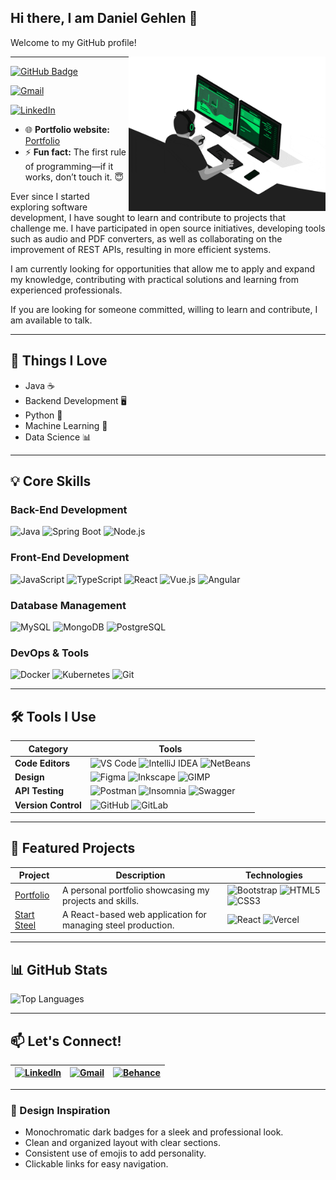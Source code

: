 ## **Hi there, I am Daniel Gehlen** 👋

Welcome to my GitHub profile!  

<img align="right" src="https://github.com/Daniel-Gehlen/Daniel-Gehlen/blob/main/developer.gif" alt="Coder GIF" width="315" height="247">

---

[![GitHub Badge](https://img.shields.io/badge/-Daniel_Gehlen-333333?style=flat-square&logo=GitHub&logoColor=white&link=https://github.com/Daniel-Gehlen)](https://github.com/Daniel-Gehlen)

[![Gmail](https://img.shields.io/badge/-Gmail-333333?style=flat-square&logo=gmail&logoColor=white)](danielgehlentech@gmail.com) 

[![LinkedIn](https://img.shields.io/badge/-LinkedIn-333333?style=flat-square&logo=linkedin&logoColor=white)](https://www.linkedin.com/in/daniel-gehlen/) 

- 🌐 **Portfolio website:** [Portfolio](hhttps://matrix-portfolio-v2.vercel.app/)
- ⚡ **Fun fact:** The first rule of programming—if it works, don’t touch it. 😇



Ever since I started exploring software development, I have sought to learn and contribute to projects that challenge me. I have participated in open source initiatives, developing tools such as audio and PDF converters, as well as collaborating on the improvement of REST APIs, resulting in more efficient systems.

I am currently looking for opportunities that allow me to apply and expand my knowledge, contributing with practical solutions and learning from experienced professionals.​

If you are looking for someone committed, willing to learn and contribute, I am available to talk.

---

## 📝 Things I Love
- Java ☕
- Backend Development 🖥️
- Python 🐍
- Machine Learning 🤖
- Data Science 📊

---

## 💡 Core Skills

### **Back-End Development**
![Java](https://img.shields.io/badge/-Java-333333?style=flat&logo=openjdk)
![Spring Boot](https://img.shields.io/badge/-Spring_Boot-333333?style=flat&logo=spring-boot)
![Node.js](https://img.shields.io/badge/-Node.js-333333?style=flat&logo=node.js)

### **Front-End Development**
![JavaScript](https://img.shields.io/badge/-JavaScript-333333?style=flat&logo=javascript)
![TypeScript](https://img.shields.io/badge/-TypeScript-333333?style=flat&logo=typescript)
![React](https://img.shields.io/badge/-React-333333?style=flat&logo=react)
![Vue.js](https://img.shields.io/badge/-Vue.js-333333?style=flat&logo=vue.js)
![Angular](https://img.shields.io/badge/-Angular-333333?style=flat&logo=angular)

### **Database Management**
![MySQL](https://img.shields.io/badge/-MySQL-333333?style=flat&logo=mysql)
![MongoDB](https://img.shields.io/badge/-MongoDB-333333?style=flat&logo=mongodb)
![PostgreSQL](https://img.shields.io/badge/-PostgreSQL-333333?style=flat&logo=postgresql)

### **DevOps & Tools**
![Docker](https://img.shields.io/badge/-Docker-333333?style=flat&logo=docker)
![Kubernetes](https://img.shields.io/badge/-Kubernetes-333333?style=flat&logo=kubernetes)
![Git](https://img.shields.io/badge/-Git-333333?style=flat&logo=git)

---

## 🛠️ Tools I Use

| **Category**       | **Tools**                                                                                                                                                                                                 |
|---------------------|-----------------------------------------------------------------------------------------------------------------------------------------------------------------------------------------------------------|
| **Code Editors**    | ![VS Code](https://img.shields.io/badge/-VS_Code-333333?style=flat&logo=visual-studio-code) ![IntelliJ IDEA](https://img.shields.io/badge/-IntelliJ_IDEA-333333?style=flat&logo=intellij-idea) ![NetBeans](https://img.shields.io/badge/-NetBeans-333333?style=flat&logo=apache-netbeans-ide) |
| **Design**          | ![Figma](https://img.shields.io/badge/-Figma-333333?style=flat&logo=figma) ![Inkscape](https://img.shields.io/badge/-Inkscape-333333?style=flat&logo=inkscape) ![GIMP](https://img.shields.io/badge/-GIMP-333333?style=flat&logo=gimp) |
| **API Testing**     | ![Postman](https://img.shields.io/badge/-Postman-333333?style=flat&logo=postman) ![Insomnia](https://img.shields.io/badge/-Insomnia-333333?style=flat&logo=insomnia) ![Swagger](https://img.shields.io/badge/-Swagger-333333?style=flat&logo=swagger) |
| **Version Control** | ![GitHub](https://img.shields.io/badge/-GitHub-333333?style=flat&logo=github) ![GitLab](https://img.shields.io/badge/-GitLab-333333?style=flat&logo=gitlab) |

---

## 📂 Featured Projects

| **Project**                          | **Description**                                                                 | **Technologies**                                                                 |
|--------------------------------------|---------------------------------------------------------------------------------|----------------------------------------------------------------------------------|
| [Portfolio](https://daniel-gehlen.github.io/bootstrap-portfolio/) | A personal portfolio showcasing my projects and skills.                         | ![Bootstrap](https://img.shields.io/badge/-Bootstrap-333333?style=flat&logo=bootstrap) ![HTML5](https://img.shields.io/badge/-HTML5-333333?style=flat&logo=html5) ![CSS3](https://img.shields.io/badge/-CSS3-333333?style=flat&logo=css3) |
| [Start Steel](https://start-steel.vercel.app/) | A React-based web application for managing steel production.                    | ![React](https://img.shields.io/badge/-React-333333?style=flat&logo=react) ![Vercel](https://img.shields.io/badge/-Vercel-333333?style=flat&logo=vercel) |

---

## 📊 GitHub Stats

![Top Languages](https://github-readme-stats.vercel.app/api/top-langs/?username=Daniel-Gehlen&layout=compact&hide=jupyter%20notebook&langs_count=10&theme=dark)

---

## 📫 Let's Connect!

| [![LinkedIn](https://img.shields.io/badge/-LinkedIn-333333?style=flat-square&logo=linkedin&logoColor=white)](https://www.linkedin.com/in/daniel-gehlen/) | [![Gmail](https://img.shields.io/badge/-Gmail-333333?style=flat-square&logo=gmail&logoColor=white)](danielgehlentech@gmail.com) | [![Behance](https://img.shields.io/badge/-Behance-333333?style=flat-square&logo=behance&logoColor=white)](https://www.behance.net/danielgehlen) |
|-------------------------------------------------------------------------------------------------------------------------------------------------------------------|-------------------------------------------------------------------------------------------------------------------------------------|-------------------------------------------------------------------------------------------------------------------------------------------------|

---

### 🎨 Design Inspiration

- Monochromatic dark badges for a sleek and professional look.
- Clean and organized layout with clear sections.
- Consistent use of emojis to add personality.
- Clickable links for easy navigation.
